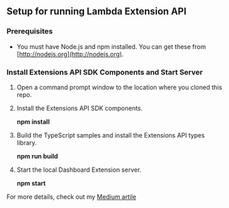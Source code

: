 ## Setup for running Lambda Extension API

### Prerequisites
* You must have Node.js and npm installed. You can get these from [http://nodejs.org](http://nodejs.org).

### Install Extensions API SDK Components and Start Server

1. Open a command prompt window to the location where you cloned this repo.

2. Install the Extensions API SDK components.

    **npm install**

3. Build the TypeScript samples and install the Extensions API types library.

   **npm run build**

4. Start the local Dashboard Extension server.

   **npm start**
   
   
For more details, check out my [Medium artile](https://medium.com/@prakashstj2395/invoke-aws-lambda-with-tableau-extensions-api-2fd6ef10c145)
